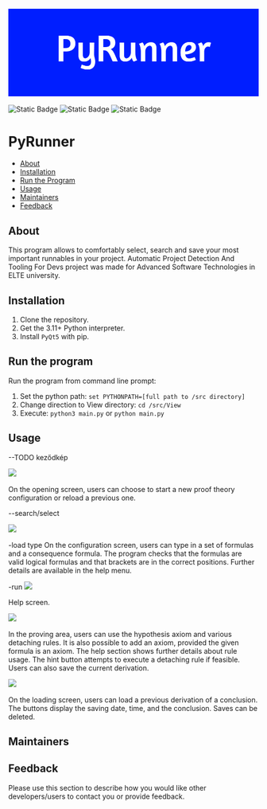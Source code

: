 ![](/img/PyRunner.png)



<img alt="Static Badge" src="https://img.shields.io/badge/Downloads%20-%201MB%20-%20lightblue">
<img alt="Static Badge" src="https://img.shields.io/badge/Python-%20v3.11%2B%20-%20blue">
<img alt="Static Badge" src="https://img.shields.io/badge/Packages-%20PyQt5%2B%20-%20red">

# PyRunner

* [About](#about)
* [Installation](#installation)
* [Run the Program](#run-the-program)
* [Usage](#usage)
* [Maintainers](#maintainers)
* [Feedback](#feedback)

## About

This program allows to comfortably select, search and save your most important runnables in your project.
Automatic Project Detection And Tooling For Devs project was made for Advanced Software Technologies in ELTE university.

## Installation

1. Clone the repository.
2. Get the 3.11+ Python interpreter.
3. Install `PyQt5` with pip.

## Run the program

Run the program from command line prompt:
1. Set the python path: `set PYTHONPATH=[full path to /src directory]`
2. Change direction to View directory: `cd /src/View`
3. Execute: `python3 main.py` or `python main.py`

## Usage

--TODO keződkép

![](/img/welcome_screen.png)

On the opening screen, users can choose to start a new proof theory configuration or reload a previous one.

--search/select

![](/img/welcome_screen.png)

-load type
On the configuration screen, users can type in a set of formulas and a consequence formula. The program checks that the formulas are valid logical formulas and that brackets are in the correct positions. Further details are available in the help menu.

-run
![](/img/help.png)

Help screen.

![](/img/proof_theory_screen.png)

In the proving area, users can use the hypothesis axiom and various detaching rules. It is also possible to add an axiom, provided the given formula is an axiom. The help section shows further details about rule usage. The hint button attempts to execute a detaching rule if feasible. Users can also save the current derivation.

![](/img/loading_screen.png)

On the loading screen, users can load a previous derivation of a conclusion. The buttons display the saving date, time, and the conclusion. Saves can be deleted.

## Maintainers



## Feedback

Please use this section to describe how you would like other developers/users to contact you or provide feedback.